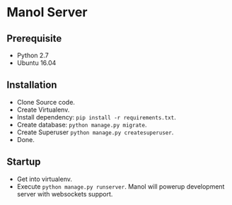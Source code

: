 # Manol Server

## Prerequisite
* Python 2.7
* Ubuntu 16.04

## Installation 
* Clone Source code.
* Create Virtualenv.
* Install dependency: `pip install -r requirements.txt`.
* Create database: `python manage.py migrate`.
* Create Superuser `python manage.py createsuperuser`.
* Done.

## Startup
* Get into virtualenv.
* Execute `python manage.py runserver`.
   Manol will powerup development server with websockets support.